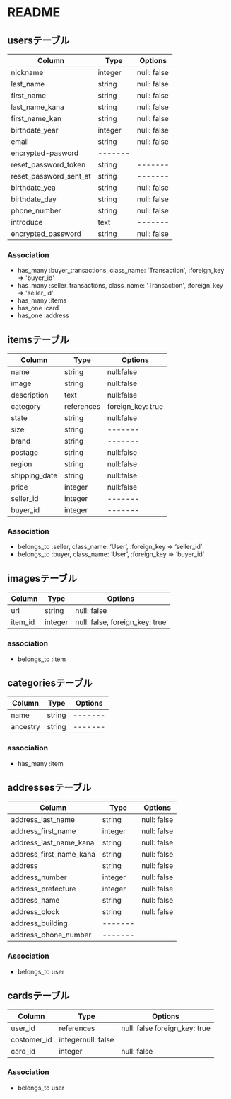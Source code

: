 # README


## usersテーブル

|Column|Type|Options|
|------|----|-------|
|nickname|integer|null: false|
|last_name|string|null: false|
|first_name|string|null: false|
|last_name_kana|string|null: false|
|first_name_kan|string|null: false|
|birthdate_year|integer|null: false|
|email|string|null: false|
|encrypted-pasword|-------|
|reset_password_token|string|-------|
|reset_password_sent_at|string|-------|
|birthdate_yea|string|null: false|
|birthdate_day|string|null: false|
|phone_number|string|null: false|
|introduce|text|-------|
|encrypted_password|string|null: false|


### Association
- has_many :buyer_transactions, class_name: 'Transaction', :foreign_key => 'buyer_id'
- has_many :seller_transactions, class_name: 'Transaction', :foreign_key => 'seller_id'
- has_many :items
- has_one   :card
- has_one  :address

## itemsテーブル

|Column|Type|Options|
|------|----|-------|
|name|string|null:false|
|image|string|null:false|
|description|text|null:false|
|category|references|foreign_key: true|
|state|string|null:false|
|size|string|-------|
|brand|string|-------|
|postage|string|null:false|
|region|string|null:false|
|shipping_date|string|null:false|
|price|integer|null:false|
|seller_id|integer|-------|
|buyer_id|integer|-------|

### Association
- belongs_to :seller, class_name: ‘User’, :foreign_key => ‘seller_id’
- belongs_to :buyer, class_name: ‘User’, :foreign_key => ‘buyer_id’

## imagesテーブル

|Column|Type|Options|
|------|----|-------|
|url|string|null: false|
|item_id|integer|null: false, foreign_key: true|

### association
- belongs_to :item

## categoriesテーブル

|Column|Type|Options|
|------|----|-------|
|name|string|-------|
|ancestry|string|-------|

### association
- has_many :item


## addressesテーブル

|Column|Type|Options|
|------|----|-------|
|address_last_name|string|null: false|
|address_first_name|integer|null: false|
|address_last_name_kana|string|null: false|
|address_first_name_kana|string|null: false|
|address|string|null: false|
|address_number|integer|null: false|
|address_prefecture|integer|null: false|
|address_name|string|null: false|
|address_block|string|null: false|
|address_building|-------|
|address_phone_number|-------|

### Association
- belongs_to user

## cardsテーブル

|Column|Type|Options|
|------|----|-------|
|user_id|references|null: false foreign_key: true|
|costomer_id|	integernull: false|
|card_id|integer|null: false|

### Association
- belongs_to user


